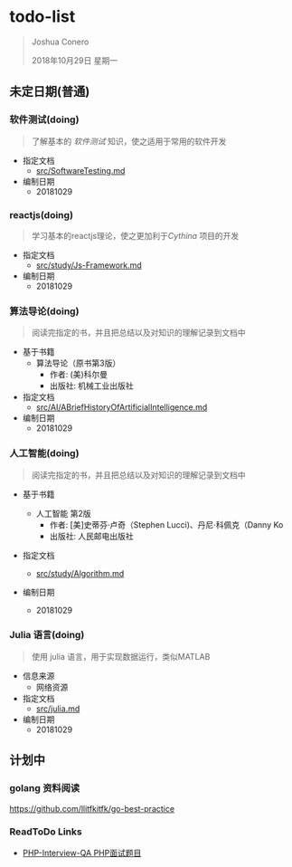 # todo-list

> Joshua Conero
>
> 2018年10月29日 星期一





## 未定日期(普通)

### 软件测试(doing)

> 了解基本的 *软件测试* 知识，使之适用于常用的软件开发

- 指定文档
  - [src/SoftwareTesting.md](../src/SoftwareTesting.md)
- 编制日期
  - 20181029



### reactjs(doing)

> 学习基本的reactjs理论，使之更加利于*Cythina* 项目的开发

- 指定文档
  - [src/study/Js-Framework.md](../src/study/Js-Framework.md)
- 编制日期
  - 20181029




### 算法导论(doing)

> 阅读完指定的书，并且把总结以及对知识的理解记录到文档中

- 基于书籍
  - 算法导论（原书第3版）
    - 作者: (美)科尔曼
    - 出版社: 机械工业出版社
- 指定文档
  - [src/AI/ABriefHistoryOfArtificialIntelligence.md](../src/AI/ABriefHistoryOfArtificialIntelligence.md)
- 编制日期
  - 20181029


### 人工智能(doing)

>  阅读完指定的书，并且把总结以及对知识的理解记录到文档中


- 基于书籍
  - 人工智能 第2版
    - 作者: [美]史蒂芬·卢奇（Stephen Lucci)、丹尼·科佩克（Danny Ko
    - 出版社: 人民邮电出版社

- 指定文档
  - [src/study/Algorithm.md](../src/study/Algorithm.md)
- 编制日期
  - 20181029



### Julia 语言(doing)

> 使用 julia 语言，用于实现数据运行，类似MATLAB

- 信息来源
  - 网络资源
- 指定文档
  - [src/julia.md](../src/julia.md)
- 编制日期
  - 20181029





## 计划中

### golang 资料阅读

https://github.com/llitfkitfk/go-best-practice





### ReadToDo Links

- [PHP-Interview-QA PHP面试题目](<https://github.com/colinlet/PHP-Interview-QA>)